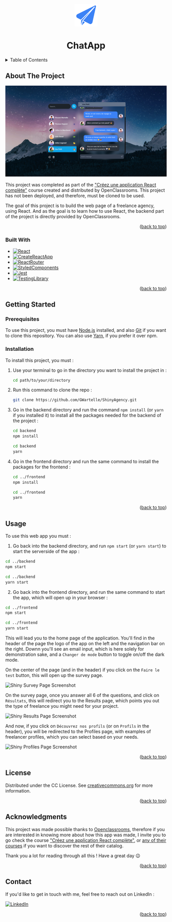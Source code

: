 <a name="readme-top"></a>

<!--
*** This README is built upon the Best-README-Template, created by Othneil Drew.
*** If you wish to use this template, go check his repository :
*** https://github.com/othneildrew/Best-README-Template/tree/master
*** And don't forget to give his project a star!
-->

<!-- PROJECT TITLE -->

<div align="center">
  <a href="https://github.com/GWartelle/ChatApp">
    <img src="./public/chatapp_logo.svg" alt="ShinyLogo"  height="70">
  </a>
</div>
<h1 align="center">ChatApp</h1>

<!-- TABLE OF CONTENTS -->

<details>
  <summary>Table of Contents</summary>
  <ol>
    <li>
      <a href="#about-the-project">About The Project</a>
      <ul>
        <li><a href="#built-with">Built With</a></li>
      </ul>
    </li>
    <li>
      <a href="#getting-started">Getting Started</a>
      <ul>
        <li><a href="#prerequisites">Prerequisites</a></li>
        <li><a href="#installation">Installation</a></li>
      </ul>
    </li>
    <li><a href="#usage">Usage</a></li>
    <li><a href="#license">License</a></li>
    <li><a href="#contact">Contact</a></li>
    <li><a href="#acknowledgments">Acknowledgments</a></li>
  </ol>
</details>

<!-- ABOUT THE PROJECT -->

## About The Project

![ChatApp Home Page Screenshot](./public/discussion_screen.png)

This project was completed as part of the <a href="https://openclassrooms.com/fr/courses/7150606-creez-une-application-react-complete">"Créez une application React complète"</a> course created and distributed by OpenClassrooms.
This project has not been deployed, and therefore, must be cloned to be used.

The goal of this project is to build the web page of a freelance agency, using React.
And as the goal is to learn how to use React, the backend part of the project is directly provided by OpenClassrooms.

<p align="right">(<a href="#readme-top">back to top</a>)</p>

### Built With

- [![React](https://img.shields.io/badge/React-149ECA?style=for-the-badge&logo=react&logoColor=FFF)](https://react.dev/)
- [![CreateReactApp](https://img.shields.io/badge/Create_React_App-09D3AC?style=for-the-badge&logo=createreactapp&logoColor=FFF)](https://create-react-app.dev/)
- [![ReactRouter](https://img.shields.io/badge/React_Router-F44250?style=for-the-badge&logo=reactrouter&logoColor=FFF)](https://reactrouter.com/en/main)
- [![StyledComponents](https://img.shields.io/badge/Styled_Components-FA96DE?style=for-the-badge&logo=styledcomponents&logoColor=000)](https://styled-components.com/)
- [![Jest](https://img.shields.io/badge/Jest-15C213?style=for-the-badge&logo=jest&logoColor=FFF)](https://jestjs.io/)
- [![TestingLibrary](https://img.shields.io/badge/Testing_Library-FC4444?style=for-the-badge&logo=testinglibrary&logoColor=FFF)](https://testing-library.com/)

<p align="right">(<a href="#readme-top">back to top</a>)</p>

<!-- GETTING STARTED -->

## Getting Started

### Prerequisites

To use this project, you must have <a href="https://nodejs.org/en">Node.js</a> installed, and also <a href="https://git-scm.com/downloads">Git</a> if you want to clone this repository. You can also use <a href="https://yarnpkg.com/">Yarn</a>, if you prefer it over npm.

### Installation

To install this project, you must :

1. Use your terminal to go in the directory you want to install the project in :
   ```sh
   cd path/to/your/directory
   ```
2. Run this command to clone the repo :
   ```sh
   git clone https://github.com/GWartelle/ShinyAgency.git
   ```
3. Go in the backend directory and run the command `npm install` (or `yarn` if you installed it) to install all the packages needed for the backend of the project :
   ```sh
   cd backend
   npm install
   ```
   ```sh
   cd backend
   yarn
   ```
4. Go in the frontend directory and run the same command to install the packages for the frontend :
   ```sh
   cd ../frontend
   npm install
   ```
   ```sh
   cd ../frontend
   yarn
   ```

<p align="right">(<a href="#readme-top">back to top</a>)</p>

<!-- USAGE EXAMPLES -->

## Usage

To use this web app you must :

1. Go back into the backend directory, and run `npm start` (or `yarn start`) to start the serverside of the app :

```sh
cd ../backend
npm start
```

```sh
cd ../backend
yarn start
```

2. Go back into the frontend directory, and run the same command to start the app, which will open up in your browser :

```sh
cd ../frontend
npm start
```

```sh
cd ../frontend
yarn start
```

This will lead you to the home page of the application. You'll find in the header of the page the logo of the app on the left and the navigation bar on the right. Downn you'll see an email input, which is here solely for demonstration sake, and a `Changer de mode` button to toggle on/off the dark mode.

On the center of the page (and in the header) if you click on the `Faire le test` button, this will open up the survey page.

![Shiny Survey Page Screenshot](images/Survey_Screen.png)

On the survey page, once you answer all 6 of the questions, and click on `Résultats`, this will redirect you to the Results page, which points you out the type of freelance you might need for your project.

![Shiny Results Page Screenshot](images/Results_Screen.png)

And now, if you click on `Découvrez nos profils` (or on `Profils` in the header), you will be redirected to the Profiles page, with examples of freelancer profiles, which you can select based on your needs.

![Shiny Profiles Page Screenshot](images/Profiles_Screen.png)

<p align="right">(<a href="#readme-top">back to top</a>)</p>

<!-- LICENSE -->

## License

Distributed under the CC License. See <a href="https://creativecommons.org/licenses/by-sa/4.0/">creativecommons.org</a> for more information.

<p align="right">(<a href="#readme-top">back to top</a>)</p>

<!-- ACKNOWLEDGMENTS -->

## Acknowledgments

This project was made possible thanks to <a href="https://openclassrooms.com/fr/">Openclassrooms</a>, therefore if you are interested in knowing more about how this app was made, I invite you to go check the course <a href="https://openclassrooms.com/fr/courses/7150606-creez-une-application-react-complete">"Créez une application React complète"</a>, or <a href="https://openclassrooms.com/fr/courses/">any of their courses</a> if you want to discover the rest of their catalog.

Thank you a lot for reading through all this ! Have a great day 😉

<p align="right">(<a href="#readme-top">back to top</a>)</p>

<!-- CONTACT -->

## Contact

If you'd like to get in touch with me, feel free to reach out on LinkedIn :

[![LinkedIn](https://img.shields.io/badge/LinkedIn-0A66C2?style=for-the-badge&logo=linkedin&&logoColor=FFF)](https://www.linkedin.com/in/gabriel-wartelle/)

<p align="right">(<a href="#readme-top">back to top</a>)</p>
